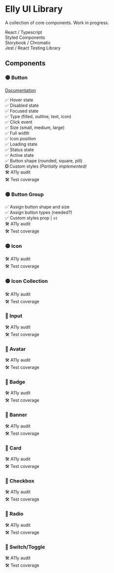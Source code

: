 # Elly UI Library

A collection of core components. Work in progress.

React / Typescript  
Styled Components  
Storybook / Chromatic  
Jest / React Testing Library

## Components

### 🟡 Button 

[Documentation](https://github.com/KyleShook/elly-ui/blob/main/components/Atoms/Button/Button.md)

✅ Hover state  
✅ Disabled state  
✅ Focused state  
✅ Type (filled, outline, text, icon)  
✅ Click event  
✅ Size (small, medium, large)  
✅ Full width  
✅ Icon position  
✅ Loading state  
✅ Status state  
✅ Active state  
✅ Button shape (rounded, square, pill)  
❎ Custom styles _(Partially implemented)_  
🛠 A11y audit  
🛠 Test coverage

### 🟡 Button Group 

✅ Assign button shape and size  
✅ Assign button types (needed?)  
✅ Custom styles prop | `st`  
🛠 A11y audit  
🛠 Test coverage  

### 🟡 Icon 

🛠 A11y audit  
🛠 Test coverage

### 🟡 Icon Collection 

🛠 A11y audit  
🛠 Test coverage

### 🔴 Input 

🛠 A11y audit  
🛠 Test coverage

### 🔴 Avatar 

🛠 A11y audit  
🛠 Test coverage

### 🔴 Badge 

🛠 A11y audit  
🛠 Test coverage

### 🔴 Banner 

🛠 A11y audit  
🛠 Test coverage

### 🔴 Card 

🛠 A11y audit  
🛠 Test coverage

### 🔴 Checkbox 

🛠 A11y audit  
🛠 Test coverage

### 🔴 Radio 

🛠 A11y audit  
🛠 Test coverage

### 🔴 Switch/Toggle 

🛠 A11y audit  
🛠 Test coverage
